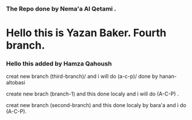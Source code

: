 

### The Repo done by Nema'a Al Qetami .


# Hello this is Yazan Baker. Fourth branch.



### Hello this added by Hamza Qahoush 


creat new branch (third-branch)/ and i will do (a-c-p)/ done by hanan-altobasi



create new brach (branch-1) and this done localy and i will do (A-C-P) .

creat new branch (second-branch) and this done localy by bara'a and i do (A-C-P).


